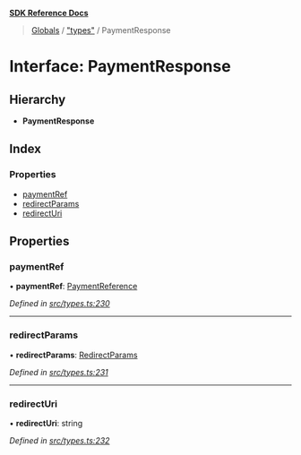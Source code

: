 **[SDK Reference Docs](../README.md)**

> [Globals](../README.md) / ["types"](../modules/_types_.md) / PaymentResponse

# Interface: PaymentResponse

## Hierarchy

- **PaymentResponse**

## Index

### Properties

- [paymentRef](_types_.paymentresponse.md#paymentref)
- [redirectParams](_types_.paymentresponse.md#redirectparams)
- [redirectUri](_types_.paymentresponse.md#redirecturi)

## Properties

### paymentRef

• **paymentRef**: [PaymentReference](_types_.paymentreference.md)

_Defined in [src/types.ts:230](https://github.com/distributhor/paygate-sdk/blob/836401c/src/types.ts#L230)_

---

### redirectParams

• **redirectParams**: [RedirectParams](_types_.redirectparams.md)

_Defined in [src/types.ts:231](https://github.com/distributhor/paygate-sdk/blob/836401c/src/types.ts#L231)_

---

### redirectUri

• **redirectUri**: string

_Defined in [src/types.ts:232](https://github.com/distributhor/paygate-sdk/blob/836401c/src/types.ts#L232)_

